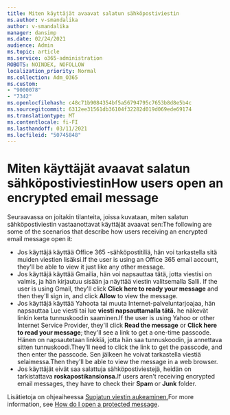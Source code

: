 ```yaml
---
title: Miten käyttäjät avaavat salatun sähköpostiviestin
ms.author: v-smandalika
author: v-smandalika
manager: dansimp
ms.date: 02/24/2021
audience: Admin
ms.topic: article
ms.service: o365-administration
ROBOTS: NOINDEX, NOFOLLOW
localization_priority: Normal
ms.collection: Adm_O365
ms.custom:
- "9000078"
- "7342"
ms.openlocfilehash: c48c71b9084354bf5a56794795c7653b8d8e5b4c
ms.sourcegitcommit: 6312ee31561db36104f32282d019d069ede69174
ms.translationtype: MT
ms.contentlocale: fi-FI
ms.lasthandoff: 03/11/2021
ms.locfileid: "50745848"
---
```

# <a name="how-users-open-an-encrypted-email-message"></a><span data-ttu-id="adadf-102">Miten käyttäjät avaavat salatun sähköpostiviestin</span><span class="sxs-lookup"><span data-stu-id="adadf-102">How users open an encrypted email message</span></span>

<span data-ttu-id="adadf-103">Seuraavassa on joitakin tilanteita, joissa kuvataan, miten salatun sähköpostiviestin vastaanottavat käyttäjät avaavat sen:</span><span class="sxs-lookup"><span data-stu-id="adadf-103">The following are some of the scenarios that describe how users receiving an encrypted email message open it:</span></span>

- <span data-ttu-id="adadf-104">Jos käyttäjä käyttää Office 365 -sähköpostitiliä, hän voi tarkastella sitä muiden viestien lisäksi.</span><span class="sxs-lookup"><span data-stu-id="adadf-104">If the user is using an Office 365 email account, they'll be able to view it just like any other message.</span></span>
- <span data-ttu-id="adadf-105">Jos käyttäjä käyttää Gmailia, hän  voi napsauttaa tätä, jotta viestisi on valmis, ja hän kirjautuu sisään ja näyttää viestin valitsemalla Salli. </span><span class="sxs-lookup"><span data-stu-id="adadf-105">If the user is using Gmail, they'll click **Click here to ready your message** and then they'll sign in, and click **Allow** to view the message.</span></span>
- <span data-ttu-id="adadf-106">Jos käyttäjä käyttää Yahoota tai muuta Internet-palveluntarjoajaa, hän napsauttaa Lue viesti tai lue **viesti napsauttamalla tätä.**  he näkevät linkin kerta tunnuskoodin saaminen.</span><span class="sxs-lookup"><span data-stu-id="adadf-106">If the user is using Yahoo or other Internet Service Provider, they'll click **Read the message** or **Click here to read your message**; they'll see a link to get a one-time passcode.</span></span> <span data-ttu-id="adadf-107">Hänen on napsautetaan linkkiä, jotta hän saa tunnuskoodin, ja annettava sitten tunnuskoodi.</span><span class="sxs-lookup"><span data-stu-id="adadf-107">They'll need to click the link to get the passcode, and then enter the passcode.</span></span> <span data-ttu-id="adadf-108">Sen jälkeen he voivat tarkastella viestiä selaimessa.</span><span class="sxs-lookup"><span data-stu-id="adadf-108">Then they'll be able to view the message in a web browser.</span></span>
- <span data-ttu-id="adadf-109">Jos käyttäjät eivät saa salattuja sähköpostiviestejä, heidän on  tarkistattava **roskapostikansionsa.**</span><span class="sxs-lookup"><span data-stu-id="adadf-109">If users aren't receiving encrypted email messages, they have to check their **Spam** or **Junk** folder.</span></span>

<span data-ttu-id="adadf-110">Lisätietoja on ohjeaiheessa [Suojatun viestin aukeaminen.](https://support.microsoft.com/topic/how-do-i-open-a-protected-message-1157a286-8ecc-4b1e-ac43-2a608fbf3098)</span><span class="sxs-lookup"><span data-stu-id="adadf-110">For more information, see [How do I open a protected message](https://support.microsoft.com/topic/how-do-i-open-a-protected-message-1157a286-8ecc-4b1e-ac43-2a608fbf3098).</span></span>